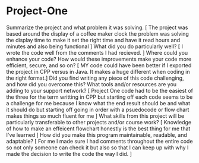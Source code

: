 # Project-One


Summarize the project and what problem it was solving. [ The project was based around the display of a coffee maker clock the problem was solving the display time to make it set the right time and have it read hours and minutes and also being functional ]
What did you do particularly well? [ I wrote the code well from the comments I had recieved. ]
Where could you enhance your code? How would these improvements make your code more efficient, secure, and so on? [ MY code could have been better if I exported the project in CPP versus in Java. It makes a huge different when coding in the right format.]
Did you find writing any piece of this code challenging, and how did you overcome this? What tools and/or resources are you adding to your support network? [ Project One code had to be the easiest of the three for the term writting in CPP but starting off each code seems to be a challenge for me because I know what the end result should be and what it should do but starting off going in order with a psuedocode or flow chart makes things so much fluent for me ]
What skills from this project will be particularly transferable to other projects and/or course work? [ Knowledge of how to make an effeicent flowchart honestly is the best thing for me that I've learned ]
How did you make this program maintainable, readable, and adaptable? [ For me I made sure I had comments throughout the entire code so not only someone can check it but also so that I can keep up with why I made the decision to write the code the way I did. ]
